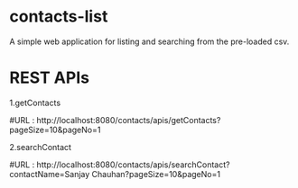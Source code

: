 # contacts-list
A simple web application for listing and searching from the pre-loaded csv.


# REST APIs

1.getContacts

#URL : http://localhost:8080/contacts/apis/getContacts?pageSize=10&pageNo=1


2.searchContact

#URL : http://localhost:8080/contacts/apis/searchContact?contactName=Sanjay Chauhan?pageSize=10&pageNo=1

